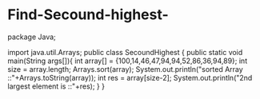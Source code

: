 # Find-Secound-highest-
package Java;

import java.util.Arrays;
public class SecoundHighest {
   public static void main(String args[]){
      int array[] = {100,14,46,47,94,94,52,86,36,94,89};
      int size = array.length;
      Arrays.sort(array);
      System.out.println("sorted Array ::"+Arrays.toString(array));
      int res = array[size-2];
      System.out.println("2nd largest element is ::"+res);
   }
}
